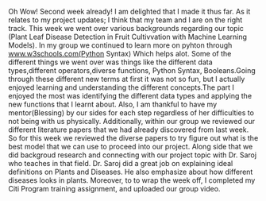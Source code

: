 Oh Wow! Second week already! 
I am delighted that I made it thus far. As it relates to my project updates; I think that my team and I are on the right track. This week we went over various backgrounds regarding our topic (Plant Leaf Disease Detection in Fruit Cultivvation with Machine Learning Models).
In my group we continued to learn more on pyhton through www.w3schools.com(Python Syntax) Which helps alot. Some of the different things we went over was things like the different data types,different operators,diverse functions, Python Syntax, Booleans.Going through these different new terms at first it was not so fun, but I actually enjoyed learning and understanding the different concepts.The part I enjoyed the most was identifying the different data types and applying the new functions that I learnt about. Also, I am thankful to have my mentor(Blessing) by our sides for each step regardless of her difficulties to not being with us physically. 
Additionally, within our group we reviewed our different literature papers that we had already discovered from last week. So for this week we reviewed the diverse papers to try figure out what is the best model that we can use to proceed into our project. Along side that we did backgroud research and connecting with our project topic with Dr. Saroj who teaches in that field. Dr. Saroj did a great job on explaining ideal definitions on Plants and Diseases. He also emphasize about how different diseases looks in plants. Moreover, to to wrap the week off, I completed my Citi Program training assignment, and uploaded our group video. 
